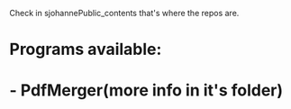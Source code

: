 Check in sjohannePublic_contents that's where the repos are.
# Programs available:
#         - PdfMerger(more info in it's folder)
